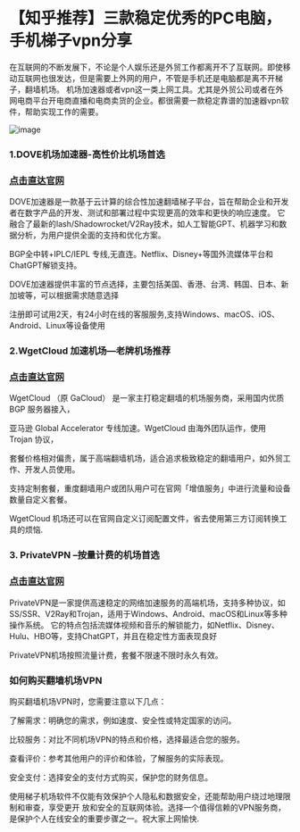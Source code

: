 # 【知乎推荐】三款稳定优秀的PC电脑，手机梯子vpn分享

在互联网的不断发展下，不论是个人娱乐还是外贸工作都离开不了互联网。即使移动互联网也很发达，但是需要上外网的用户，不管是手机还是电脑都是离不开梯子，翻墙机场。 机场加速器或者vpn这一类上网工具。尤其是外贸公司或者在外网电商平台开电商直播和电商卖货的企业。都很需要一款稳定靠谱的加速器vpn软件，帮助实现工作的需要。

![image](https://github.com/user-attachments/assets/46a31251-a680-4497-8b85-92a4a47e6c94)

### 1.DOVE机场加速器-高性价比机场首选
### [点击直达官网](https://dove8.cc/a.php?alavBTtF8UB)

DOVE加速器是一款基于云计算的综合性加速翻墙梯子平台，旨在帮助企业和开发者在数字产品的开发、测试和部署过程中实现更高的效率和更快的响应速度。 它融合了最新的lash/Shadowrocket/V2Ray技术，如人工智能GPT、机器学习和数据分析，为用户提供全面的支持和优化方案。

BGP全中转+IPLC/IEPL 专线,无直连。Netflix、Disney+等国外流媒体平台和ChatGPT解锁支持。

DOVE加速器提供丰富的节点选择，主要包括美国、香港、台湾、韩国、日本、新加坡等，可以根据需求随意选择

注册即可试用2天，有24小时在线的客服服务,支持Windows、macOS、iOS、Android、Linux等设备使用

### 2.WgetCloud 加速机场—老牌机场推荐
### [点击直达官网](https://dove8.cc/a.php?alavBTtF8UB)

WgetCloud （原 GaCloud） 是一家主打稳定翻墙的机场服务商，采用国内优质 BGP 服务器接入，

亚马逊 Global Accelerator 专线加速。WgetCloud 由海外团队运作，使用 Trojan 协议，

套餐价格相对偏贵，属于高端翻墙机场，适合追求极致稳定的翻墙用户，如外贸工作、开发人员使用。

支持定制套餐，重度翻墙用户或团队用户可在官网「增值服务」中进行流量和设备数量自定义套餐。

WgetCloud 机场还可以在官网自定义订阅配置文件，省去使用第三方订阅转换工具的烦恼.

### 3. PrivateVPN –按量计费的机场首选
### [点击直达官网](https://dove8.cc/a.php?alavBTtF8UB)

 PrivateVPN是一家提供高速稳定的网络加速服务的高端机场，支持多种协议，如SS/SSR、V2Ray和Trojan，适用于Windows、Android、macOS和Linux等多种操作系统。 它的特点包括流媒体视频和音乐的解锁能力，如Netflix、Disney、Hulu、HBO等，支持ChatGPT，并且在稳定性方面表现良好

 PrivateVPN机场按照流量计费，套餐不限速不限时永久有效。

### 如何购买翻墙机场VPN

购买翻墙机场VPN时，您需要注意以下几点：

了解需求：明确您的需求，例如速度、安全性或特定国家的访问。

比较服务：对比不同机场VPN的特点和价格，选择最适合您的服务。

查看评价：参考其他用户的评价和体验，了解服务的实际表现。

安全支付：选择安全的支付方式购买，保护您的财务信息。

使用梯子机场软件不仅能有效保护个人隐私和数据安全，还能帮助用户绕过地理限制和审查，享受更开 放和安全的互联网体验。选择一个值得信赖的VPN服务商，是保护个人在线安全的重要步骤之一。祝大家上网愉快.
